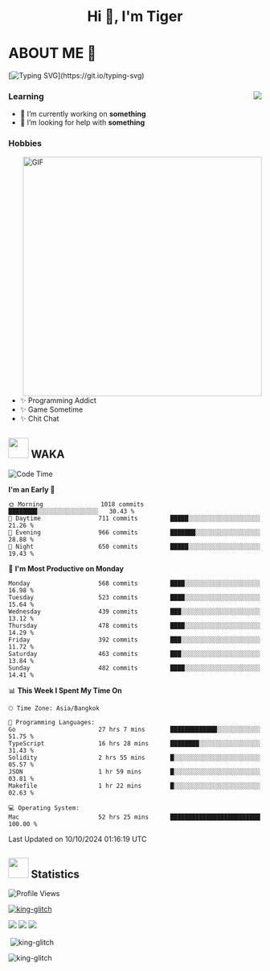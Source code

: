 <h1 align="center">Hi 👋, I'm Tiger</h1>




# ABOUT ME 💬

[![Typing SVG](https://readme-typing-svg.herokuapp.com?color=22F771&vCenter=true&lines=A+perssionate+developer+from+nowhere.)](https://git.io/typing-svg)

<div>
 <img align="right" src="https://spotify-github-profile.vercel.app/api/view?uid=12129734423&cover_image=false&theme=default&bar_color=22d016&bar_color_cover=true" />
 <h3>Learning</h3>
 
 <ul>
  <li>🔭 I’m currently working on <b>something</b></li>
  <li>🤝 I’m looking for help with <b>something</b></li>
 </ul>
 
</div>
<div>
 <h3>Hobbies</h3>
 <img align="right" height="475px"  alt="GIF" src="https://i.pinimg.com/originals/1f/b7/db/1fb7dbee557e5ed509f7517da8a84d58.gif" />
 <ul>
  <li>✨ Programming Addict</li>
  <li>✨ Game Sometime</li>
  <li>✨ Chit Chat</li>
 </ul>
 
</div>



## <img height="40" src="https://raw.githubusercontent.com/innng/innng/master/assets/kyubey.gif"/> WAKA

<!--START_SECTION:waka-->
![Code Time](http://img.shields.io/badge/Code%20Time-2%2C560%20hrs%2013%20mins-blue)

**I'm an Early 🐤** 

```text
🌞 Morning                1018 commits        ████████░░░░░░░░░░░░░░░░░   30.43 % 
🌆 Daytime                711 commits         █████░░░░░░░░░░░░░░░░░░░░   21.26 % 
🌃 Evening                966 commits         ███████░░░░░░░░░░░░░░░░░░   28.88 % 
🌙 Night                  650 commits         █████░░░░░░░░░░░░░░░░░░░░   19.43 % 
```
📅 **I'm Most Productive on Monday** 

```text
Monday                   568 commits         ████░░░░░░░░░░░░░░░░░░░░░   16.98 % 
Tuesday                  523 commits         ████░░░░░░░░░░░░░░░░░░░░░   15.64 % 
Wednesday                439 commits         ███░░░░░░░░░░░░░░░░░░░░░░   13.12 % 
Thursday                 478 commits         ████░░░░░░░░░░░░░░░░░░░░░   14.29 % 
Friday                   392 commits         ███░░░░░░░░░░░░░░░░░░░░░░   11.72 % 
Saturday                 463 commits         ███░░░░░░░░░░░░░░░░░░░░░░   13.84 % 
Sunday                   482 commits         ████░░░░░░░░░░░░░░░░░░░░░   14.41 % 
```


📊 **This Week I Spent My Time On** 

```text
🕑︎ Time Zone: Asia/Bangkok

💬 Programming Languages: 
Go                       27 hrs 7 mins       █████████████░░░░░░░░░░░░   51.75 % 
TypeScript               16 hrs 28 mins      ████████░░░░░░░░░░░░░░░░░   31.43 % 
Solidity                 2 hrs 55 mins       █░░░░░░░░░░░░░░░░░░░░░░░░   05.57 % 
JSON                     1 hr 59 mins        █░░░░░░░░░░░░░░░░░░░░░░░░   03.81 % 
Makefile                 1 hr 22 mins        █░░░░░░░░░░░░░░░░░░░░░░░░   02.63 % 

💻 Operating System: 
Mac                      52 hrs 25 mins      █████████████████████████   100.00 % 
```


 Last Updated on 10/10/2024 01:16:19 UTC
<!--END_SECTION:waka-->
## <img height="40" src="https://raw.githubusercontent.com/innng/innng/master/assets/kyubey.gif"/> Statistics
![Profile Views](https://komarev.com/ghpvc/?username=king-glitch)  

<p align="left"> 
 <a href="https://github.com/ryo-ma/github-profile-trophy">
  <img src="https://github-profile-trophy.vercel.app/?username=king-glitch&theme=dracula" alt="king-glitch" />
 </a> </p>

![](https://github-profile-summary-cards.vercel.app/api/cards/profile-details?username=king-glitch&theme=dracula)
![](https://github-profile-summary-cards.vercel.app/api/cards/stats?username=king-glitch&theme=dracula) 
![](https://github-profile-summary-cards.vercel.app/api/cards/productive-time?username=king-glitch&theme=dracula)


<p>&nbsp;<img align="center" src="https://github-readme-stats.vercel.app/api?username=king-glitch&theme=dracula" alt="king-glitch" /></p>

<p><img align="center" src="https://github-readme-streak-stats.herokuapp.com/?user=king-glitch&theme=dracula" alt="king-glitch" /></p>
